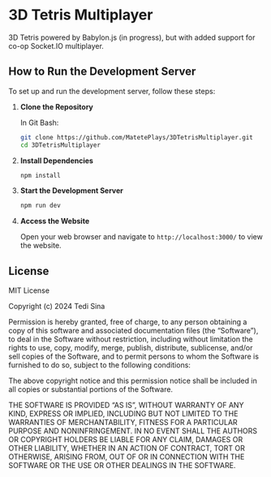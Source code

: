 # 3D Tetris Multiplayer

3D Tetris powered by Babylon.js (in progress), but with added support for co-op Socket.IO multiplayer.

## How to Run the Development Server

To set up and run the development server, follow these steps:

1. **Clone the Repository**

    In Git Bash:

    ```bash
    git clone https://github.com/MatetePlays/3DTetrisMultiplayer.git
    cd 3DTetrisMultiplayer
    ```

2. **Install Dependencies**

    ```bash
    npm install
    ```

3. **Start the Development Server**

    ```bash
    npm run dev
    ```

4. **Access the Website**

    Open your web browser and navigate to `http://localhost:3000/` to view the website.

## License

MIT License

Copyright (c) 2024 Tedi Sina

Permission is hereby granted, free of charge, to any person obtaining a copy of this software and associated documentation files (the “Software”), to deal in the Software without restriction, including without limitation the rights to use, copy, modify, merge, publish, distribute, sublicense, and/or sell copies of the Software, and to permit persons to whom the Software is furnished to do so, subject to the following conditions:

The above copyright notice and this permission notice shall be included in all copies or substantial portions of the Software.

THE SOFTWARE IS PROVIDED “AS IS”, WITHOUT WARRANTY OF ANY KIND, EXPRESS OR IMPLIED, INCLUDING BUT NOT LIMITED TO THE WARRANTIES OF MERCHANTABILITY, FITNESS FOR A PARTICULAR PURPOSE AND NONINFRINGEMENT. IN NO EVENT SHALL THE AUTHORS OR COPYRIGHT HOLDERS BE LIABLE FOR ANY CLAIM, DAMAGES OR OTHER LIABILITY, WHETHER IN AN ACTION OF CONTRACT, TORT OR OTHERWISE, ARISING FROM, OUT OF OR IN CONNECTION WITH THE SOFTWARE OR THE USE OR OTHER DEALINGS IN THE SOFTWARE.
